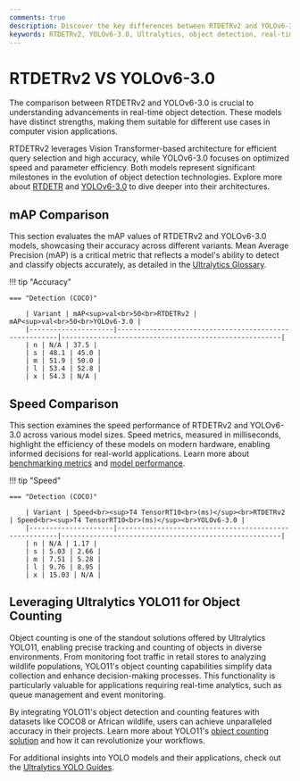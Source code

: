 ```yaml
---
comments: true
description: Discover the key differences between RTDETRv2 and YOLOv6-3.0 in this detailed comparison. Learn how these cutting-edge models from the world of object detection excel in real-time AI, edge AI, and computer vision applications, providing insights into their performance, accuracy, and versatility for various use cases.
keywords: RTDETRv2, YOLOv6-3.0, Ultralytics, object detection, real-time AI, edge AI, computer vision, model comparison
---
```


# RTDETRv2 VS YOLOv6-3.0

The comparison between RTDETRv2 and YOLOv6-3.0 is crucial to understanding advancements in real-time object detection. These models have distinct strengths, making them suitable for different use cases in computer vision applications.

RTDETRv2 leverages Vision Transformer-based architecture for efficient query selection and high accuracy, while YOLOv6-3.0 focuses on optimized speed and parameter efficiency. Both models represent significant milestones in the evolution of object detection technologies. Explore more about [RTDETR](https://docs.ultralytics.com/reference/models/rtdetr/model/) and [YOLOv6-3.0](https://docs.ultralytics.com/models/yolov8/) to dive deeper into their architectures.

## mAP Comparison

This section evaluates the mAP values of RTDETRv2 and YOLOv6-3.0 models, showcasing their accuracy across different variants. Mean Average Precision (mAP) is a critical metric that reflects a model's ability to detect and classify objects accurately, as detailed in the [Ultralytics Glossary](https://www.ultralytics.com/glossary/mean-average-precision-map).

!!! tip "Accuracy"

    === "Detection (COCO)"

    	| Variant | mAP<sup>val<br>50<br>RTDETRv2 | mAP<sup>val<br>50<br>YOLOv6-3.0 |
    	|---------------------|-------------------------------------------------------|-------------------------------------------------------|
    	| n | N/A | 37.5 |
    	| s | 48.1 | 45.0 |
    	| m | 51.9 | 50.0 |
    	| l | 53.4 | 52.8 |
    	| x | 54.3 | N/A |

## Speed Comparison

This section examines the speed performance of RTDETRv2 and YOLOv6-3.0 across various model sizes. Speed metrics, measured in milliseconds, highlight the efficiency of these models on modern hardware, enabling informed decisions for real-world applications. Learn more about [benchmarking metrics](https://docs.ultralytics.com/modes/benchmark/) and [model performance](https://docs.ultralytics.com/models/yolov7/).

!!! tip "Speed"

    === "Detection (COCO)"

    	| Variant | Speed<br><sup>T4 TensorRT10<br>(ms)</sup><br>RTDETRv2 | Speed<br><sup>T4 TensorRT10<br>(ms)</sup><br>YOLOv6-3.0 |
    	|---------------------|-------------------------------------------------------|-------------------------------------------------------|
    	| n | N/A | 1.17 |
    	| s | 5.03 | 2.66 |
    	| m | 7.51 | 5.28 |
    	| l | 9.76 | 8.95 |
    	| x | 15.03 | N/A |

## Leveraging Ultralytics YOLO11 for Object Counting

Object counting is one of the standout solutions offered by Ultralytics YOLO11, enabling precise tracking and counting of objects in diverse environments. From monitoring foot traffic in retail stores to analyzing wildlife populations, YOLO11's object counting capabilities simplify data collection and enhance decision-making processes. This functionality is particularly valuable for applications requiring real-time analytics, such as queue management and event monitoring.

By integrating YOLO11's object detection and counting features with datasets like COCO8 or African wildlife, users can achieve unparalleled accuracy in their projects. Learn more about YOLO11's [object counting solution](https://docs.ultralytics.com/guides/object-counting/) and how it can revolutionize your workflows.

For additional insights into YOLO models and their applications, check out the [Ultralytics YOLO Guides](https://docs.ultralytics.com/guides/).
